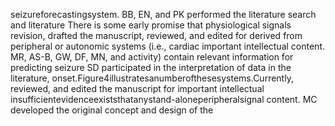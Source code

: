 seizureforecastingsystem. BB, EN, and PK performed the literature search and literature
There is some early promise that physiological signals revision, drafted the manuscript, reviewed, and edited for
derived from peripheral or autonomic systems (i.e., cardiac important intellectual content. MR, AS-B, GW, DF, MN, and
activity) contain relevant information for predicting seizure SD participated in the interpretation of data in the literature,
onset.Figure4illustratesanumberofthesesystems.Currently, reviewed, and edited the manuscript for important intellectual
insufficientevidenceexiststhatanystand-aloneperipheralsignal content. MC developed the original concept and design of the